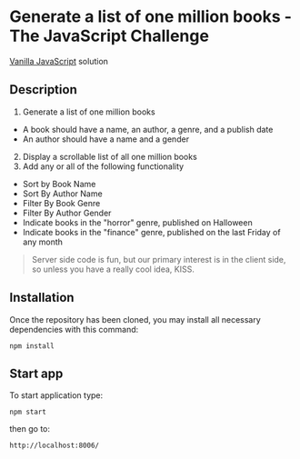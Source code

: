 # Generate a list of one million books - The JavaScript Challenge

[Vanilla JavaScript](http://vanilla-js.com/) solution

## Description

1. Generate a list of one million books
  * A book should have a name, an author, a genre, and a publish date
  * An author should have a name and a gender
2. Display a scrollable list of all one million books
3. Add any or all of the following functionality
  * Sort by Book Name
  * Sort By Author Name
  * Filter By Book Genre
  * Filter By Author Gender
  * Indicate books in the "horror" genre, published on Halloween
  * Indicate books in the "finance" genre, published on the last Friday of any month

> Server side code is fun, but our primary interest is in the client side, so unless you have a really cool idea, KISS.

## Installation

Once the repository has been cloned, you may install all necessary dependencies with this command:

``` npm install ```

## Start app

To start application type: 

``` npm start ```

then go to: 

``` http://localhost:8006/ ```